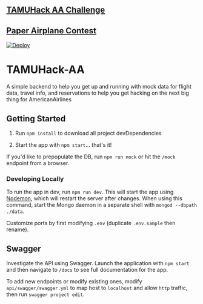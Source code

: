 ## [TAMUHack AA Challenge]()

## [Paper Airplane Contest]()


[![Deploy](https://www.herokucdn.com/deploy/button.svg)](https://heroku.com/deploy?template=https://github.com/AmericanAirlines/TAMUHack-AA)


# TAMUHack-AA
A simple backend to help you get up and running with mock data for flight data, travel info, and reservations to help you get hacking on the next big thing for AmericanAirlines

## Getting Started
1. Run `npm install` to download all project devDependencies

1. Start the app with `npm start`... that's it!

If you'd like to prepopulate the DB, run `npm run mock` or hit the `/mock` endpoint from a browser.


### Developing Locally
To run the app in dev, run `npm run dev`. This will start the app using [Nodemon](https://github.com/remy/nodemon), which will restart the server after changes. When using this command, start the Mongo daemon in a separate shell with `mongod --dbpath ./data`.

Customize ports by first modifying `.env` (duplicate `.env.sample` then rename).

## Swagger
Investigate the API using Swagger. Launch the application with `npm start` and then navigate to `/docs` to see full documentation for the app.

To add new endpoints or modify existing ones, modify `api/swagger/swagger.yml` to map host to `localhost` and allow `http` traffic, then run `swagger project edit`.
